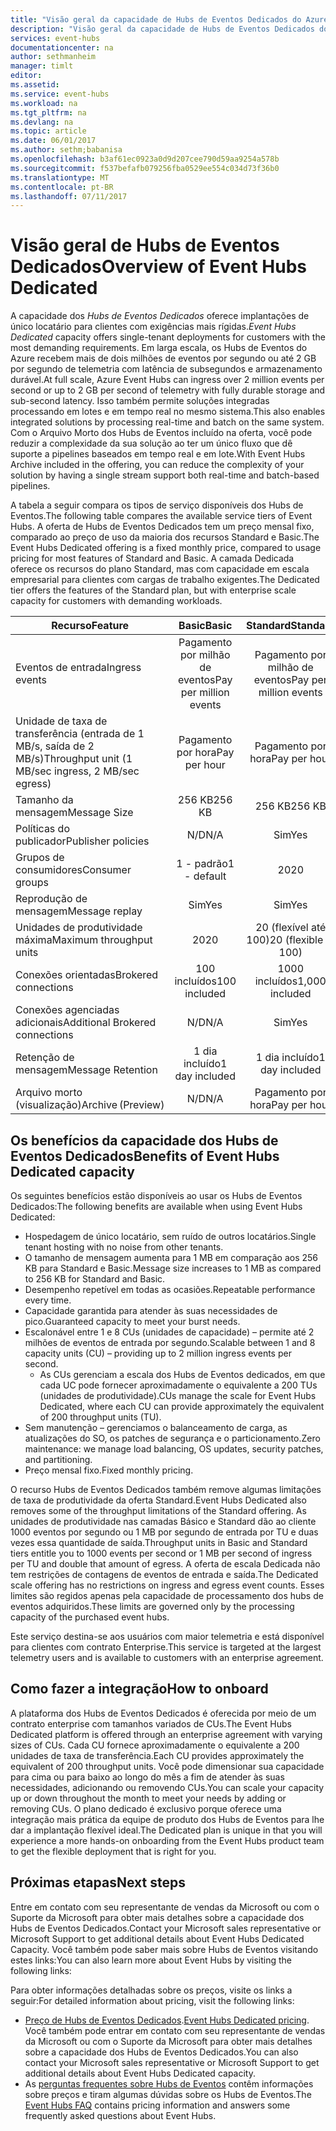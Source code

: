 ```yaml
---
title: "Visão geral da capacidade de Hubs de Eventos Dedicados do Azure | Microsoft Docs"
description: "Visão geral da capacidade de Hubs de Eventos Dedicados do Microsoft Azure ."
services: event-hubs
documentationcenter: na
author: sethmanheim
manager: timlt
editor: 
ms.assetid: 
ms.service: event-hubs
ms.workload: na
ms.tgt_pltfrm: na
ms.devlang: na
ms.topic: article
ms.date: 06/01/2017
ms.author: sethm;babanisa
ms.openlocfilehash: b3af61ec0923a0d9d207cee790d59aa9254a578b
ms.sourcegitcommit: f537befafb079256fba0529ee554c034d73f36b0
ms.translationtype: MT
ms.contentlocale: pt-BR
ms.lasthandoff: 07/11/2017
---
```

# <a name="overview-of-event-hubs-dedicated"></a><span data-ttu-id="aa926-103">Visão geral de Hubs de Eventos Dedicados</span><span class="sxs-lookup"><span data-stu-id="aa926-103">Overview of Event Hubs Dedicated</span></span>

<span data-ttu-id="aa926-104">A capacidade dos *Hubs de Eventos Dedicados* oferece implantações de único locatário para clientes com exigências mais rígidas.</span><span class="sxs-lookup"><span data-stu-id="aa926-104">*Event Hubs Dedicated* capacity offers single-tenant deployments for customers with the most demanding requirements.</span></span> <span data-ttu-id="aa926-105">Em larga escala, os Hubs de Eventos do Azure recebem mais de dois milhões de eventos por segundo ou até 2 GB por segundo de telemetria com latência de subsegundos e armazenamento durável.</span><span class="sxs-lookup"><span data-stu-id="aa926-105">At full scale, Azure Event Hubs can ingress over 2 million events per second or up to 2 GB per second of telemetry with fully durable storage and sub-second latency.</span></span> <span data-ttu-id="aa926-106">Isso também permite soluções integradas processando em lotes e em tempo real no mesmo sistema.</span><span class="sxs-lookup"><span data-stu-id="aa926-106">This also enables integrated solutions by processing real-time and batch on the same system.</span></span> <span data-ttu-id="aa926-107">Com o Arquivo Morto dos Hubs de Eventos incluído na oferta, você pode reduzir a complexidade da sua solução ao ter um único fluxo que dê suporte a pipelines baseados em tempo real e em lote.</span><span class="sxs-lookup"><span data-stu-id="aa926-107">With Event Hubs Archive included in the offering, you can reduce the complexity of your solution by having a single stream support both real-time and batch-based pipelines.</span></span>

<span data-ttu-id="aa926-108">A tabela a seguir compara os tipos de serviço disponíveis dos Hubs de Eventos.</span><span class="sxs-lookup"><span data-stu-id="aa926-108">The following table compares the available service tiers of Event Hubs.</span></span> <span data-ttu-id="aa926-109">A oferta de Hubs de Eventos Dedicados tem um preço mensal fixo, comparado ao preço de uso da maioria dos recursos Standard e Basic.</span><span class="sxs-lookup"><span data-stu-id="aa926-109">The Event Hubs Dedicated offering is a fixed monthly price, compared to usage pricing for most features of Standard and Basic.</span></span> <span data-ttu-id="aa926-110">A camada Dedicada oferece os recursos do plano Standard, mas com capacidade em escala empresarial para clientes com cargas de trabalho exigentes.</span><span class="sxs-lookup"><span data-stu-id="aa926-110">The Dedicated tier offers the features of the Standard plan, but with enterprise scale capacity for customers with demanding workloads.</span></span> 

| <span data-ttu-id="aa926-111">Recurso</span><span class="sxs-lookup"><span data-stu-id="aa926-111">Feature</span></span> | <span data-ttu-id="aa926-112">Basic</span><span class="sxs-lookup"><span data-stu-id="aa926-112">Basic</span></span> | <span data-ttu-id="aa926-113">Standard</span><span class="sxs-lookup"><span data-stu-id="aa926-113">Standard</span></span> | <span data-ttu-id="aa926-114">Dedicado</span><span class="sxs-lookup"><span data-stu-id="aa926-114">Dedicated</span></span> |
| --- |:---:|:---:|:---:|
| <span data-ttu-id="aa926-115">Eventos de entrada</span><span class="sxs-lookup"><span data-stu-id="aa926-115">Ingress events</span></span> | <span data-ttu-id="aa926-116">Pagamento por milhão de eventos</span><span class="sxs-lookup"><span data-stu-id="aa926-116">Pay per million events</span></span> | <span data-ttu-id="aa926-117">Pagamento por milhão de eventos</span><span class="sxs-lookup"><span data-stu-id="aa926-117">Pay per million events</span></span> | <span data-ttu-id="aa926-118">Incluso</span><span class="sxs-lookup"><span data-stu-id="aa926-118">Included</span></span> |
| <span data-ttu-id="aa926-119">Unidade de taxa de transferência (entrada de 1 MB/s, saída de 2 MB/s)</span><span class="sxs-lookup"><span data-stu-id="aa926-119">Throughput unit (1 MB/sec ingress, 2 MB/sec egress)</span></span> | <span data-ttu-id="aa926-120">Pagamento por hora</span><span class="sxs-lookup"><span data-stu-id="aa926-120">Pay per hour</span></span> | <span data-ttu-id="aa926-121">Pagamento por hora</span><span class="sxs-lookup"><span data-stu-id="aa926-121">Pay per hour</span></span> | <span data-ttu-id="aa926-122">Incluso</span><span class="sxs-lookup"><span data-stu-id="aa926-122">Included</span></span> |
| <span data-ttu-id="aa926-123">Tamanho da mensagem</span><span class="sxs-lookup"><span data-stu-id="aa926-123">Message Size</span></span> | <span data-ttu-id="aa926-124">256 KB</span><span class="sxs-lookup"><span data-stu-id="aa926-124">256 KB</span></span> | <span data-ttu-id="aa926-125">256 KB</span><span class="sxs-lookup"><span data-stu-id="aa926-125">256 KB</span></span> | <span data-ttu-id="aa926-126">1 MB</span><span class="sxs-lookup"><span data-stu-id="aa926-126">1 MB</span></span> |
| <span data-ttu-id="aa926-127">Políticas do publicador</span><span class="sxs-lookup"><span data-stu-id="aa926-127">Publisher policies</span></span> | <span data-ttu-id="aa926-128">N/D</span><span class="sxs-lookup"><span data-stu-id="aa926-128">N/A</span></span> | <span data-ttu-id="aa926-129">Sim</span><span class="sxs-lookup"><span data-stu-id="aa926-129">Yes</span></span> | <span data-ttu-id="aa926-130">Sim</span><span class="sxs-lookup"><span data-stu-id="aa926-130">Yes</span></span> |     
| <span data-ttu-id="aa926-131">Grupos de consumidores</span><span class="sxs-lookup"><span data-stu-id="aa926-131">Consumer groups</span></span> | <span data-ttu-id="aa926-132">1 - padrão</span><span class="sxs-lookup"><span data-stu-id="aa926-132">1 - default</span></span> | <span data-ttu-id="aa926-133">20</span><span class="sxs-lookup"><span data-stu-id="aa926-133">20</span></span> | <span data-ttu-id="aa926-134">20</span><span class="sxs-lookup"><span data-stu-id="aa926-134">20</span></span> |
| <span data-ttu-id="aa926-135">Reprodução de mensagem</span><span class="sxs-lookup"><span data-stu-id="aa926-135">Message replay</span></span> | <span data-ttu-id="aa926-136">Sim</span><span class="sxs-lookup"><span data-stu-id="aa926-136">Yes</span></span> | <span data-ttu-id="aa926-137">Sim</span><span class="sxs-lookup"><span data-stu-id="aa926-137">Yes</span></span> | <span data-ttu-id="aa926-138">Sim</span><span class="sxs-lookup"><span data-stu-id="aa926-138">Yes</span></span> |
| <span data-ttu-id="aa926-139">Unidades de produtividade máxima</span><span class="sxs-lookup"><span data-stu-id="aa926-139">Maximum throughput units</span></span> | <span data-ttu-id="aa926-140">20</span><span class="sxs-lookup"><span data-stu-id="aa926-140">20</span></span> | <span data-ttu-id="aa926-141">20 (flexível até 100)</span><span class="sxs-lookup"><span data-stu-id="aa926-141">20 (flexible to 100)</span></span>  | <span data-ttu-id="aa926-142">1 CU≈200</span><span class="sxs-lookup"><span data-stu-id="aa926-142">1 CU≈200</span></span> |
| <span data-ttu-id="aa926-143">Conexões orientadas</span><span class="sxs-lookup"><span data-stu-id="aa926-143">Brokered connections</span></span> | <span data-ttu-id="aa926-144">100 incluídos</span><span class="sxs-lookup"><span data-stu-id="aa926-144">100 included</span></span> | <span data-ttu-id="aa926-145">1000 incluídos</span><span class="sxs-lookup"><span data-stu-id="aa926-145">1,000 included</span></span> | <span data-ttu-id="aa926-146">100.000 incluídos</span><span class="sxs-lookup"><span data-stu-id="aa926-146">100 K included</span></span> |
| <span data-ttu-id="aa926-147">Conexões agenciadas adicionais</span><span class="sxs-lookup"><span data-stu-id="aa926-147">Additional Brokered connections</span></span> | <span data-ttu-id="aa926-148">N/D</span><span class="sxs-lookup"><span data-stu-id="aa926-148">N/A</span></span> | <span data-ttu-id="aa926-149">Sim</span><span class="sxs-lookup"><span data-stu-id="aa926-149">Yes</span></span> | <span data-ttu-id="aa926-150">Sim</span><span class="sxs-lookup"><span data-stu-id="aa926-150">Yes</span></span> |
| <span data-ttu-id="aa926-151">Retenção de mensagem</span><span class="sxs-lookup"><span data-stu-id="aa926-151">Message Retention</span></span> | <span data-ttu-id="aa926-152">1 dia incluído</span><span class="sxs-lookup"><span data-stu-id="aa926-152">1 day included</span></span> | <span data-ttu-id="aa926-153">1 dia incluído</span><span class="sxs-lookup"><span data-stu-id="aa926-153">1 day included</span></span> | <span data-ttu-id="aa926-154">Até 7 dias incluídos</span><span class="sxs-lookup"><span data-stu-id="aa926-154">Up to 7 days included</span></span> |
| <span data-ttu-id="aa926-155">Arquivo morto (visualização)</span><span class="sxs-lookup"><span data-stu-id="aa926-155">Archive (Preview)</span></span> | <span data-ttu-id="aa926-156">N/D</span><span class="sxs-lookup"><span data-stu-id="aa926-156">N/A</span></span>   | <span data-ttu-id="aa926-157">Pagamento por hora</span><span class="sxs-lookup"><span data-stu-id="aa926-157">Pay per hour</span></span> | <span data-ttu-id="aa926-158">Incluso</span><span class="sxs-lookup"><span data-stu-id="aa926-158">Included</span></span> |

## <a name="benefits-of-event-hubs-dedicated-capacity"></a><span data-ttu-id="aa926-159">Os benefícios da capacidade dos Hubs de Eventos Dedicados</span><span class="sxs-lookup"><span data-stu-id="aa926-159">Benefits of Event Hubs Dedicated capacity</span></span>

<span data-ttu-id="aa926-160">Os seguintes benefícios estão disponíveis ao usar os Hubs de Eventos Dedicados:</span><span class="sxs-lookup"><span data-stu-id="aa926-160">The following benefits are available when using Event Hubs Dedicated:</span></span>

* <span data-ttu-id="aa926-161">Hospedagem de único locatário, sem ruído de outros locatários.</span><span class="sxs-lookup"><span data-stu-id="aa926-161">Single tenant hosting with no noise from other tenants.</span></span>
* <span data-ttu-id="aa926-162">O tamanho de mensagem aumenta para 1 MB em comparação aos 256 KB para Standard e Basic.</span><span class="sxs-lookup"><span data-stu-id="aa926-162">Message size increases to 1 MB as compared to 256 KB for Standard and Basic.</span></span>
* <span data-ttu-id="aa926-163">Desempenho repetível em todas as ocasiões.</span><span class="sxs-lookup"><span data-stu-id="aa926-163">Repeatable performance every time.</span></span>
* <span data-ttu-id="aa926-164">Capacidade garantida para atender às suas necessidades de pico.</span><span class="sxs-lookup"><span data-stu-id="aa926-164">Guaranteed capacity to meet your burst needs.</span></span>
* <span data-ttu-id="aa926-165">Escalonável entre 1 e 8 CUs (unidades de capacidade) – permite até 2 milhões de eventos de entrada por segundo.</span><span class="sxs-lookup"><span data-stu-id="aa926-165">Scalable between 1 and 8 capacity units (CU) – providing up to 2 million ingress events per second.</span></span>
  * <span data-ttu-id="aa926-166">As CUs gerenciam a escala dos Hubs de Eventos dedicados, em que cada UC pode fornecer aproximadamente o equivalente a 200 TUs (unidades de produtividade).</span><span class="sxs-lookup"><span data-stu-id="aa926-166">CUs manage the scale for Event Hubs Dedicated, where each CU can provide approximately the equivalent of 200 throughput units (TU).</span></span>
* <span data-ttu-id="aa926-167">Sem manutenção – gerenciamos o balanceamento de carga, as atualizações do SO, os patches de segurança e o particionamento.</span><span class="sxs-lookup"><span data-stu-id="aa926-167">Zero maintenance: we manage load balancing, OS updates, security patches, and partitioning.</span></span>
* <span data-ttu-id="aa926-168">Preço mensal fixo.</span><span class="sxs-lookup"><span data-stu-id="aa926-168">Fixed monthly pricing.</span></span>

<span data-ttu-id="aa926-169">O recurso Hubs de Eventos Dedicados também remove algumas limitações de taxa de produtividade da oferta Standard.</span><span class="sxs-lookup"><span data-stu-id="aa926-169">Event Hubs Dedicated also removes some of the throughput limitations of the Standard offering.</span></span> <span data-ttu-id="aa926-170">As unidades de produtividade nas camadas Básico e Standard dão ao cliente 1000 eventos por segundo ou 1 MB por segundo de entrada por TU e duas vezes essa quantidade de saída.</span><span class="sxs-lookup"><span data-stu-id="aa926-170">Throughput units in Basic and Standard tiers entitle you to 1000 events per second or 1 MB per second of ingress per TU and double that amount of egress.</span></span> <span data-ttu-id="aa926-171">A oferta de escala Dedicada não tem restrições de contagens de eventos de entrada e saída.</span><span class="sxs-lookup"><span data-stu-id="aa926-171">The Dedicated scale offering has no restrictions on ingress and egress event counts.</span></span> <span data-ttu-id="aa926-172">Esses limites são regidos apenas pela capacidade de processamento dos hubs de eventos adquiridos.</span><span class="sxs-lookup"><span data-stu-id="aa926-172">These limits are governed only by the processing capacity of the purchased event hubs.</span></span>

<span data-ttu-id="aa926-173">Este serviço destina-se aos usuários com maior telemetria e está disponível para clientes com contrato Enterprise.</span><span class="sxs-lookup"><span data-stu-id="aa926-173">This service is targeted at the largest telemetry users and is available to customers with an enterprise agreement.</span></span>

## <a name="how-to-onboard"></a><span data-ttu-id="aa926-174">Como fazer a integração</span><span class="sxs-lookup"><span data-stu-id="aa926-174">How to onboard</span></span>

<span data-ttu-id="aa926-175">A plataforma dos Hubs de Eventos Dedicados é oferecida por meio de um contrato enterprise com tamanhos variados de CUs.</span><span class="sxs-lookup"><span data-stu-id="aa926-175">The Event Hubs Dedicated platform is offered through an enterprise agreement with varying sizes of CUs.</span></span> <span data-ttu-id="aa926-176">Cada CU fornece aproximadamente o equivalente a 200 unidades de taxa de transferência.</span><span class="sxs-lookup"><span data-stu-id="aa926-176">Each CU provides approximately the equivalent of 200 throughput units.</span></span> <span data-ttu-id="aa926-177">Você pode dimensionar sua capacidade para cima ou para baixo ao longo do mês a fim de atender às suas necessidades, adicionando ou removendo CUs.</span><span class="sxs-lookup"><span data-stu-id="aa926-177">You can scale your capacity up or down throughout the month to meet your needs by adding or removing CUs.</span></span> <span data-ttu-id="aa926-178">O plano dedicado é exclusivo porque oferece uma integração mais prática da equipe de produto dos Hubs de Eventos para lhe dar a implantação flexível ideal.</span><span class="sxs-lookup"><span data-stu-id="aa926-178">The Dedicated plan is unique in that you will experience a more hands-on onboarding from the Event Hubs product team to get the flexible deployment that is right for you.</span></span> 

## <a name="next-steps"></a><span data-ttu-id="aa926-179">Próximas etapas</span><span class="sxs-lookup"><span data-stu-id="aa926-179">Next steps</span></span>
<span data-ttu-id="aa926-180">Entre em contato com seu representante de vendas da Microsoft ou com o Suporte da Microsoft para obter mais detalhes sobre a capacidade dos Hubs de Eventos Dedicados.</span><span class="sxs-lookup"><span data-stu-id="aa926-180">Contact your Microsoft sales representative or Microsoft Support to get additional details about Event Hubs Dedicated Capacity.</span></span> <span data-ttu-id="aa926-181">Você também pode saber mais sobre Hubs de Eventos visitando estes links:</span><span class="sxs-lookup"><span data-stu-id="aa926-181">You can also learn more about Event Hubs by visiting the following links:</span></span>

<span data-ttu-id="aa926-182">Para obter informações detalhadas sobre os preços, visite os links a seguir:</span><span class="sxs-lookup"><span data-stu-id="aa926-182">For detailed information about pricing, visit the following links:</span></span>

- <span data-ttu-id="aa926-183">[Preço de Hubs de Eventos Dedicados](https://azure.microsoft.com/pricing/details/event-hubs/).</span><span class="sxs-lookup"><span data-stu-id="aa926-183">[Event Hubs Dedicated pricing](https://azure.microsoft.com/pricing/details/event-hubs/).</span></span> <span data-ttu-id="aa926-184">Você também pode entrar em contato com seu representante de vendas da Microsoft ou com o Suporte da Microsoft para obter mais detalhes sobre a capacidade dos Hubs de Eventos Dedicados.</span><span class="sxs-lookup"><span data-stu-id="aa926-184">You can also contact your Microsoft sales representative or Microsoft Support to get additional details about Event Hubs Dedicated capacity.</span></span>
- <span data-ttu-id="aa926-185">As [perguntas frequentes sobre Hubs de Eventos](event-hubs-faq.md) contêm informações sobre preços e tiram algumas dúvidas sobre os Hubs de Eventos.</span><span class="sxs-lookup"><span data-stu-id="aa926-185">The [Event Hubs FAQ](event-hubs-faq.md) contains pricing information and answers some frequently asked questions about Event Hubs.</span></span> 
